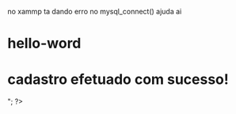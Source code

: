 no xammp ta dando erro no mysql_connect() ajuda ai 
# hello-word
<html>
<head>
	<title>Cadastrando...</title>
</head>

<body>
<?php
	$host = "localhost";
	$user = "root";
	$pass = "";
	$banco = "cadastro";
	$conexao = mysql_connect ($host, $user, $pass) or die(mysql_error());
	mysql_select_db($banco) or die(mysql_error());
?>
<?php
	$nome=$_POST['nome'];
	$sobrenome=$_POST['sobrenome'];
	$pais=$_POST['pais'];
	$estado=$_POST['estado'];
	$cidade=$_POST['cidade'];
	$email=$_POST['email'];
	$senha=$_POST['senha'];
	$sql = mysql_query("ISERT INTO usoarios(nome,sobrenome,pais,estado,cidade,e-mail,senha)
	VALUES('$nome', '$sobrenome', '$pais', '$estado', '$cidade', '$e-mail', '$senha')");
	echo "<centro><h1>cadastro efetuado com sucesso!</h1></center>";
?>
</body>
</html>
